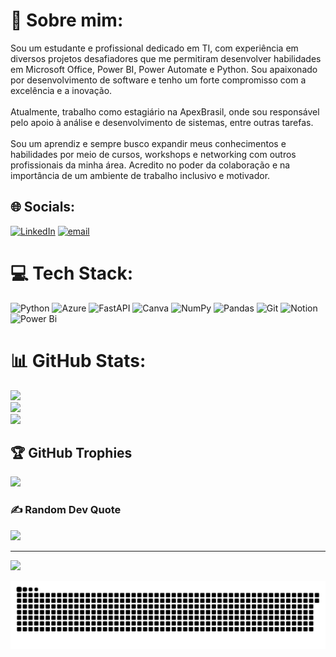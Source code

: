 # 🚀 Sobre mim:
Sou um estudante e profissional dedicado em TI, com experiência em diversos projetos desafiadores que me permitiram desenvolver habilidades em Microsoft Office, Power BI, Power Automate e Python. Sou apaixonado por desenvolvimento de software e tenho um forte compromisso com a excelência e a inovação.<br><br>Atualmente, trabalho como estagiário na ApexBrasil, onde sou responsável pelo apoio à análise e desenvolvimento de sistemas, entre outras tarefas.<br><br>Sou um aprendiz e sempre busco expandir meus conhecimentos e habilidades por meio de cursos, workshops e networking com outros profissionais da minha área. Acredito no poder da colaboração e na importância de um ambiente de trabalho inclusivo e motivador.


## 🌐 Socials:
[![LinkedIn](https://img.shields.io/badge/LinkedIn-%230077B5.svg?logo=linkedin&logoColor=white)](https://linkedin.com/joão-pedro-venturoso-mazza-77bb95283) [![email](https://img.shields.io/badge/Email-D14836?logo=gmail&logoColor=white)](mailto:mazzajp27@gmail.com) 

# 💻 Tech Stack:
![Python](https://img.shields.io/badge/python-3670A0?style=for-the-badge&logo=python&logoColor=ffdd54) ![Azure](https://img.shields.io/badge/azure-%230072C6.svg?style=for-the-badge&logo=microsoftazure&logoColor=white) ![FastAPI](https://img.shields.io/badge/FastAPI-005571?style=for-the-badge&logo=fastapi) ![Canva](https://img.shields.io/badge/Canva-%2300C4CC.svg?style=for-the-badge&logo=Canva&logoColor=white) ![NumPy](https://img.shields.io/badge/numpy-%23013243.svg?style=for-the-badge&logo=numpy&logoColor=white) ![Pandas](https://img.shields.io/badge/pandas-%23150458.svg?style=for-the-badge&logo=pandas&logoColor=white) ![Git](https://img.shields.io/badge/git-%23F05033.svg?style=for-the-badge&logo=git&logoColor=white) ![Notion](https://img.shields.io/badge/Notion-%23000000.svg?style=for-the-badge&logo=notion&logoColor=white) ![Power Bi](https://img.shields.io/badge/power_bi-F2C811?style=for-the-badge&logo=powerbi&logoColor=black)
# 📊 GitHub Stats:
![](https://github-readme-stats.vercel.app/api?username=mazzajp27&theme=dark&hide_border=false&include_all_commits=false&count_private=false)<br/>
![](https://nirzak-streak-stats.vercel.app/?user=mazzajp27&theme=dark&hide_border=false)<br/>
![](https://github-readme-stats.vercel.app/api/top-langs/?username=mazzajp27&theme=dark&hide_border=false&include_all_commits=false&count_private=false&layout=compact)

## 🏆 GitHub Trophies
![](https://github-profile-trophy.vercel.app/?username=mazzajp27&theme=radical&no-frame=false&no-bg=true&margin-w=4)

### ✍️ Random Dev Quote
![](https://quotes-github-readme.vercel.app/api?type=horizontal&theme=radical)

---
[![](https://visitcount.itsvg.in/api?id=mazzajp27&icon=0&color=0)](https://visitcount.itsvg.in)

<!-- Proudly created with GPRM ( https://gprm.itsvg.in ) -->

<picture>
  <source media="(prefers-color-scheme: dark)" srcset="https://raw.githubusercontent.com/mazzajp27/mazzajp27/output/github-snake-dark.svg" />
  <source media="(prefers-color-scheme: light)" srcset="https://raw.githubusercontent.com/mazzajp27/mazzajp27/output/github-snake.svg" />
  <img alt="github-snake" src="https://raw.githubusercontent.com/mazzajp27/mazzajp27/output/github-snake.svg" />
</picture>
